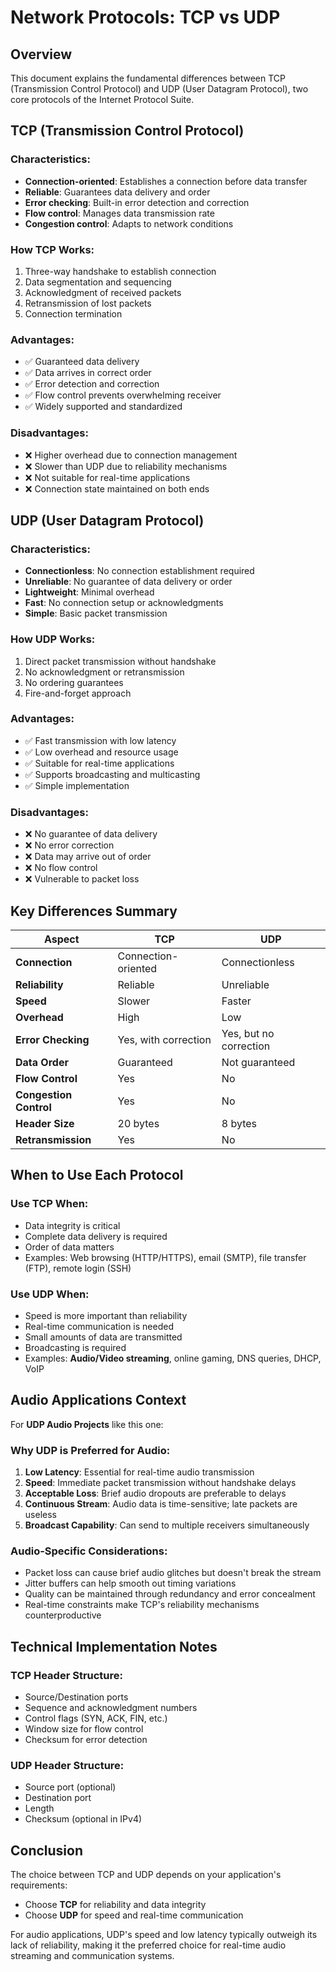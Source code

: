 # Network Protocols: TCP vs UDP

## Overview
This document explains the fundamental differences between TCP (Transmission Control Protocol) and UDP (User Datagram Protocol), two core protocols of the Internet Protocol Suite.

## TCP (Transmission Control Protocol)

### Characteristics:
- **Connection-oriented**: Establishes a connection before data transfer
- **Reliable**: Guarantees data delivery and order
- **Error checking**: Built-in error detection and correction
- **Flow control**: Manages data transmission rate
- **Congestion control**: Adapts to network conditions

### How TCP Works:
1. Three-way handshake to establish connection
2. Data segmentation and sequencing
3. Acknowledgment of received packets
4. Retransmission of lost packets
5. Connection termination

### Advantages:
- ✅ Guaranteed data delivery
- ✅ Data arrives in correct order
- ✅ Error detection and correction
- ✅ Flow control prevents overwhelming receiver
- ✅ Widely supported and standardized

### Disadvantages:
- ❌ Higher overhead due to connection management
- ❌ Slower than UDP due to reliability mechanisms
- ❌ Not suitable for real-time applications
- ❌ Connection state maintained on both ends

## UDP (User Datagram Protocol)

### Characteristics:
- **Connectionless**: No connection establishment required
- **Unreliable**: No guarantee of data delivery or order
- **Lightweight**: Minimal overhead
- **Fast**: No connection setup or acknowledgments
- **Simple**: Basic packet transmission

### How UDP Works:
1. Direct packet transmission without handshake
2. No acknowledgment or retransmission
3. No ordering guarantees
4. Fire-and-forget approach

### Advantages:
- ✅ Fast transmission with low latency
- ✅ Low overhead and resource usage
- ✅ Suitable for real-time applications
- ✅ Supports broadcasting and multicasting
- ✅ Simple implementation

### Disadvantages:
- ❌ No guarantee of data delivery
- ❌ No error correction
- ❌ Data may arrive out of order
- ❌ No flow control
- ❌ Vulnerable to packet loss

## Key Differences Summary

| Aspect | TCP | UDP |
|--------|-----|-----|
| **Connection** | Connection-oriented | Connectionless |
| **Reliability** | Reliable | Unreliable |
| **Speed** | Slower | Faster |
| **Overhead** | High | Low |
| **Error Checking** | Yes, with correction | Yes, but no correction |
| **Data Order** | Guaranteed | Not guaranteed |
| **Flow Control** | Yes | No |
| **Congestion Control** | Yes | No |
| **Header Size** | 20 bytes | 8 bytes |
| **Retransmission** | Yes | No |

## When to Use Each Protocol

### Use TCP When:
- Data integrity is critical
- Complete data delivery is required
- Order of data matters
- Examples: Web browsing (HTTP/HTTPS), email (SMTP), file transfer (FTP), remote login (SSH)

### Use UDP When:
- Speed is more important than reliability
- Real-time communication is needed
- Small amounts of data are transmitted
- Broadcasting is required
- Examples: **Audio/Video streaming**, online gaming, DNS queries, DHCP, VoIP

## Audio Applications Context

For **UDP Audio Projects** like this one:

### Why UDP is Preferred for Audio:
1. **Low Latency**: Essential for real-time audio transmission
2. **Speed**: Immediate packet transmission without handshake delays
3. **Acceptable Loss**: Brief audio dropouts are preferable to delays
4. **Continuous Stream**: Audio data is time-sensitive; late packets are useless
5. **Broadcast Capability**: Can send to multiple receivers simultaneously

### Audio-Specific Considerations:
- Packet loss can cause brief audio glitches but doesn't break the stream
- Jitter buffers can help smooth out timing variations
- Quality can be maintained through redundancy and error concealment
- Real-time constraints make TCP's reliability mechanisms counterproductive

## Technical Implementation Notes

### TCP Header Structure:
- Source/Destination ports
- Sequence and acknowledgment numbers
- Control flags (SYN, ACK, FIN, etc.)
- Window size for flow control
- Checksum for error detection

### UDP Header Structure:
- Source port (optional)
- Destination port
- Length
- Checksum (optional in IPv4)

## Conclusion

The choice between TCP and UDP depends on your application's requirements:
- Choose **TCP** for reliability and data integrity
- Choose **UDP** for speed and real-time communication

For audio applications, UDP's speed and low latency typically outweigh its lack of reliability, making it the preferred choice for real-time audio streaming and communication systems.
